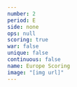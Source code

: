 ```yaml
---
number: 2
period: E
side: none
ops: null
scoring: true
war: false
unique: false
continuous: false
name: Europe Scoring
image: "[img url]"
---
```


